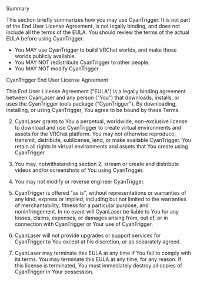 Summary

This section briefly summarizes how you may use CyanTrigger.  It is not part of the End User License Agreement, is not legally binding, and does not include all the terms of the EULA.  You should review the terms of the actual EULA before using CyanTrigger.

-	You MAY use CyanTrigger to build VRChat worlds, and make those worlds publicly available.
-	You MAY NOT redistribute CyanTrigger to other people.  
-	You MAY NOT modify CyanTrigger.

CyanTrigger End User License Agreement

 This End User License Agreement ("EULA") is a legally binding agreement between CyanLaser and any person ("You") that downloads, installs, or uses the CyanTrigger tools package ("CyanTrigger").  By downloading, installing, or using CyanTrigger, You agree to be bound by these Terms.

2.	CyanLaser grants to You a perpetual, worldwide, non-exclusive license to download and use CyanTrigger to create virtual environments and assets for the VRChat platform.  You may not otherwise reproduce, transmit, distribute, sublicense, lend, or make available CyanTrigger.  You retain all rights in virtual environments and assets that You create using CyanTrigger.

3.	You may, notwithstanding section 2, stream or create and distribute videos and/or screenshots of You using CyanTrigger.

4.	You may not modify or reverse engineer CyanTrigger.

5.	CyanTrigger is offered "as is", without representations or warranties of any kind, express or implied, including but not limited to the warranties of merchantability, fitness for a particular purpose, and noninfringement.  In no event will CyanLaser be liable to You for any losses, claims, expenses, or damages arising from, out of, or in connection with CyanTrigger or Your use of CyanTrigger.

6.	CyanLaser will not provide upgrades or support services for CyanTrigger to You except at his discretion, or as separately agreed.

7.	CyanLaser may terminate this EULA at any time if You fail to comply with its terms.  You may terminate this EULA at any time, for any reason.  If this license is terminated, You must immediately destroy all copies of CyanTrigger in Your possession.  
